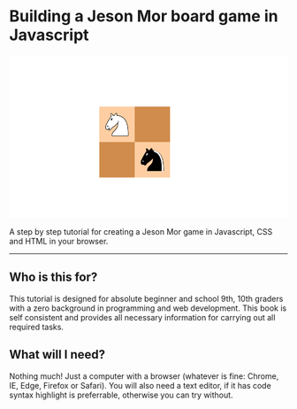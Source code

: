 # Building a Jeson Mor board game in Javascript

![](https://github.com/andry-tino/t-jesonmor/raw/development/src/images/logo.png)

A step by step tutorial for creating a Jeson Mor game in Javascript, CSS and HTML in your browser.

---

## Who is this for?

This tutorial is designed for absolute beginner and school 9th, 10th graders with a zero background in programming and web development. This book is self consistent and provides all necessary information for carrying out all required tasks.

## What will I need?

Nothing much! Just a computer with a browser \(whatever is fine: Chrome, IE, Edge, Firefox or Safari\). You will also need a text editor, if it has code syntax highlight is preferrable, otherwise you can try without.


